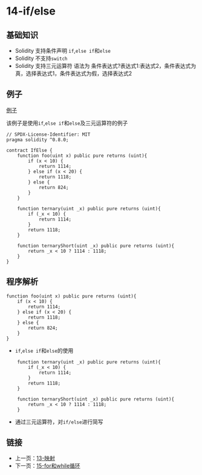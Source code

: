 # 14-if/else

## 基础知识

* Solidity 支持条件声明 `if`,`else if`和`else`
* Solidity 不支持`switch`
* Solidity 支持三元运算符 语法为 条件表达式?表达式1:表达式2，条件表达式为真，选择表达式1，条件表达式为假，选择表达式2

## 例子

[例子](./IfElse.sol)

该例子是使用`if`,`else if`和`else`及三元运算符的例子

```solidity
// SPDX-License-Identifier: MIT
pragma solidity ^0.8.0;

contract IfElse {
    function foo(uint x) public pure returns (uint){
        if (x < 10) {
            return 1114;
        } else if (x < 20) {
            return 1118;
        } else {
            return 824;
        }
    }

    function ternary(uint _x) public pure returns (uint){
        if (_x < 10) {
            return 1114;
        }
        return 1118;
    }

    function ternaryShort(uint _x) public pure returns (uint){
        return _x < 10 ? 1114 : 1118;
    }
}
```

## 程序解析

```solidity
function foo(uint x) public pure returns (uint){
    if (x < 10) {
        return 1114;
    } else if (x < 20) {
        return 1118;
    } else {
        return 824;
    }
}
```

* `if`,`else if`和`else`的使用

```solidity
    function ternary(uint _x) public pure returns (uint){
        if (_x < 10) {
            return 1114;
        }
        return 1118;
    }

    function ternaryShort(uint _x) public pure returns (uint){
        return _x < 10 ? 1114 : 1118;
    }
```

* 通过三元运算符，对`if/else`进行简写

## 链接

* 上一页：[13-映射](../Mapping/Mapping.md)
* 下一页：[15-for和while循环](../ForAndWhile/ForAndWhile.md)
